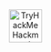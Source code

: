 <!-- TryHackMe Profile and Badges -->
<div align="center">
  <!-- <script src="https://tryhackme.com/badge/1134216"></script> -->
  <a target="_blank" href="https://tryhackme.com/p/Hackmod"><img height="58" title="TryHackMe Profile" alt="TryHackMe Hackmod Profile" src="https://tryhackme-badges.s3.amazonaws.com/Hackmod.png"></a>
</div>
